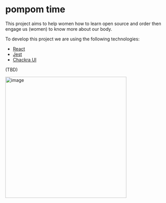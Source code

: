 # pompom time

This project aims to help women how to learn open source and order then engage us (women) to know more about our body.

To develop this project we are using the following technologies:

- [React](https://reactjs.org/)
- [Jest](https://jestjs.io/)
- [Chackra UI](https://chakra-ui.com/)

(TBD)

<img width="379" alt="image" src="https://github.com/nathpaiva/pompom-time/assets/5339264/07ffaa01-f7d7-4464-a386-472cdeb8b95c">
